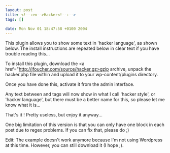 ```yaml
--- 
layout: post
title: <!--:en-->Hacker<!--:-->
tags: []

date: Mon Nov 01 18:47:58 +0100 2004
---
```

<!--:en-->This plugin allows you to show some text in 'hacker language', as shown below. The install instructions are repeated below in clear text if you have trouble reading this...

To install this plugin, download the <a href="http://jfoucher.com/source/hacker.gz>gzip archive</a>, unpack the hacker.php file within and upload it to your wp-content/plugins directory.

Once you have done this, activate it from the admin interface.

Any text between <hacker> and </hacker> tags will now show in what I call 'hacker style', or 'hacker language', but there must be a better name for this, so please let me know what it is...

That's it ! Pretty useless, but enjoy it anyway...

One big limitation of this version is that you can only have one <hacker></hacker> block in each post due to regex problems. If you can fix that, please do ;)

Edit: The example doesn't work anymore because I'm not using Wordpress at this time. However, you can still download it (I hope ;).<!--:-->

